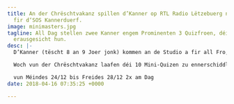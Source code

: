 ```yaml
---
title: An der Chrëschtvakanz spillen d’Kanner op RTL Radio Lëtzebuerg nees mam „Fifty-One“
  fir d‘SOS Kannerduerf.
image: minimasters.jpg
tagline: All Dag stellen zwee Kanner engem Prominenten 3 Quizfroen, déi se selwer
  erausgesicht hun.
desc: |-
  D’Kanner (tëscht 8 an 9 Joer jonk) kommen an de Studio a fir all Fro, déi de Promi richteg beäntwerte kann, gett et Sue vum „Fifty- One“fir d‘SOS Kannerduerf: 

  Woch vun der Chrëschtvakanz laafen déi 10 Mini-Quizen zu ennerschiddlechen Zäiten: 

  vun Méindes 24/12 bis Freides 28/12 2x am Dag
date: 2018-04-16 07:35:25 +0000

---
```

